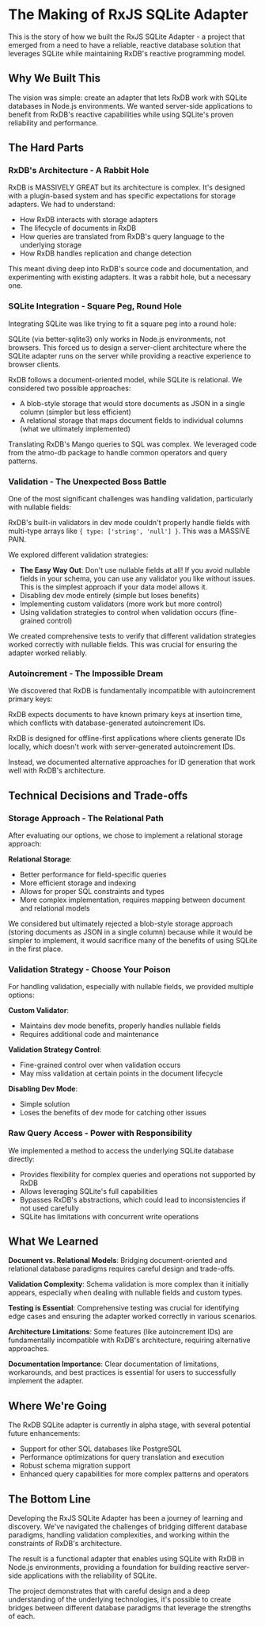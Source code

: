 # The Making of RxJS SQLite Adapter

This is the story of how we built the RxJS SQLite Adapter - a project that emerged from a need to have a reliable, reactive database solution that leverages SQLite while maintaining RxDB's reactive programming model.

## Why We Built This

The vision was simple: create an adapter that lets RxDB work with SQLite databases in Node.js environments. We wanted server-side applications to benefit from RxDB's reactive capabilities while using SQLite's proven reliability and performance.

## The Hard Parts

### RxDB's Architecture - A Rabbit Hole

RxDB is MASSIVELY GREAT but its architecture is complex. It's designed with a plugin-based system and has specific expectations for storage adapters. We had to understand:

- How RxDB interacts with storage adapters
- The lifecycle of documents in RxDB
- How queries are translated from RxDB's query language to the underlying storage
- How RxDB handles replication and change detection

This meant diving deep into RxDB's source code and documentation, and experimenting with existing adapters. It was a rabbit hole, but a necessary one.

### SQLite Integration - Square Peg, Round Hole

Integrating SQLite was like trying to fit a square peg into a round hole:

SQLite (via better-sqlite3) only works in Node.js environments, not browsers. This forced us to design a server-client architecture where the SQLite adapter runs on the server while providing a reactive experience to browser clients.

RxDB follows a document-oriented model, while SQLite is relational. We considered two possible approaches:
- A blob-style storage that would store documents as JSON in a single column (simpler but less efficient)
- A relational storage that maps document fields to individual columns (what we ultimately implemented)

Translating RxDB's Mango queries to SQL was complex. We leveraged code from the atmo-db package to handle common operators and query patterns.

### Validation - The Unexpected Boss Battle

One of the most significant challenges was handling validation, particularly with nullable fields:

RxDB's built-in validators in dev mode couldn't properly handle fields with multi-type arrays like `{ type: ['string', 'null'] }`. This was a MASSIVE PAIN.

We explored different validation strategies:
- **The Easy Way Out**: Don't use nullable fields at all! If you avoid nullable fields in your schema, you can use any validator you like without issues. This is the simplest approach if your data model allows it.
- Disabling dev mode entirely (simple but loses benefits)
- Implementing custom validators (more work but more control)
- Using validation strategies to control when validation occurs (fine-grained control)

We created comprehensive tests to verify that different validation strategies worked correctly with nullable fields. This was crucial for ensuring the adapter worked reliably.

### Autoincrement - The Impossible Dream

We discovered that RxDB is fundamentally incompatible with autoincrement primary keys:

RxDB expects documents to have known primary keys at insertion time, which conflicts with database-generated autoincrement IDs.

RxDB is designed for offline-first applications where clients generate IDs locally, which doesn't work with server-generated autoincrement IDs.

Instead, we documented alternative approaches for ID generation that work well with RxDB's architecture.

## Technical Decisions and Trade-offs

### Storage Approach - The Relational Path

After evaluating our options, we chose to implement a relational storage approach:

**Relational Storage**:
- Better performance for field-specific queries
- More efficient storage and indexing
- Allows for proper SQL constraints and types
- More complex implementation, requires mapping between document and relational models

We considered but ultimately rejected a blob-style storage approach (storing documents as JSON in a single column) because while it would be simpler to implement, it would sacrifice many of the benefits of using SQLite in the first place.

### Validation Strategy - Choose Your Poison

For handling validation, especially with nullable fields, we provided multiple options:

**Custom Validator**:
- Maintains dev mode benefits, properly handles nullable fields
- Requires additional code and maintenance

**Validation Strategy Control**:
- Fine-grained control over when validation occurs
- May miss validation at certain points in the document lifecycle

**Disabling Dev Mode**:
- Simple solution
- Loses the benefits of dev mode for catching other issues

### Raw Query Access - Power with Responsibility

We implemented a method to access the underlying SQLite database directly:

- Provides flexibility for complex queries and operations not supported by RxDB
- Allows leveraging SQLite's full capabilities
- Bypasses RxDB's abstractions, which could lead to inconsistencies if not used carefully
- SQLite has limitations with concurrent write operations

## What We Learned

**Document vs. Relational Models**: Bridging document-oriented and relational database paradigms requires careful design and trade-offs.

**Validation Complexity**: Schema validation is more complex than it initially appears, especially when dealing with nullable fields and custom types.

**Testing is Essential**: Comprehensive testing was crucial for identifying edge cases and ensuring the adapter worked correctly in various scenarios.

**Architecture Limitations**: Some features (like autoincrement IDs) are fundamentally incompatible with RxDB's architecture, requiring alternative approaches.

**Documentation Importance**: Clear documentation of limitations, workarounds, and best practices is essential for users to successfully implement the adapter.

## Where We're Going

The RxDB SQLite adapter is currently in alpha stage, with several potential future enhancements:

- Support for other SQL databases like PostgreSQL
- Performance optimizations for query translation and execution
- Robust schema migration support
- Enhanced query capabilities for more complex patterns and operators

## The Bottom Line

Developing the RxJS SQLite Adapter has been a journey of learning and discovery. We've navigated the challenges of bridging different database paradigms, handling validation complexities, and working within the constraints of RxDB's architecture.

The result is a functional adapter that enables using SQLite with RxDB in Node.js environments, providing a foundation for building reactive server-side applications with the reliability of SQLite.

The project demonstrates that with careful design and a deep understanding of the underlying technologies, it's possible to create bridges between different database paradigms that leverage the strengths of each.
